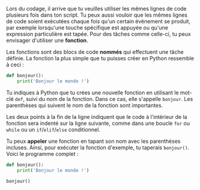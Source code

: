 Lors du codage, il arrive que tu veuilles utiliser les mêmes lignes de code plusieurs fois dans ton script. Tu peux aussi vouloir que les mêmes lignes de code soient exécutées chaque fois qu'un certain événement se produit, par exemple lorsqu'une touche spécifique est appuyée ou qu'une expression particulière est tapée. Pour des tâches comme celle-ci, tu peux envisager d'utiliser une **fonction**.

Les fonctions sont des blocs de code **nommés** qui effectuent une tâche définie. La fonction la plus simple que tu puisses créer en Python ressemble à ceci :

```python
def bonjour():
    print('Bonjour le monde !')
```

Tu indiques à Python que tu crées une nouvelle fonction en utilisant le mot-clé `def`, suivi du nom de la fonction. Dans ce cas, elle s'appelle `bonjour`. Les parenthèses qui suivent le nom de la fonction sont importantes.

Les deux points à la fin de la ligne indiquent que le code à l'intérieur de la fonction sera indenté sur la ligne suivante, comme dans une boucle `for` ou `while` ou un `if`/`elif`/`else` conditionnel.

Tu peux **appeler** une fonction en tapant son nom avec les parenthèses incluses. Ainsi, pour exécuter la fonction d'exemple, tu taperais `bonjour()`. Voici le programme complet :

```python
def bonjour():
    print('Bonjour le monde !')

bonjour()
```


